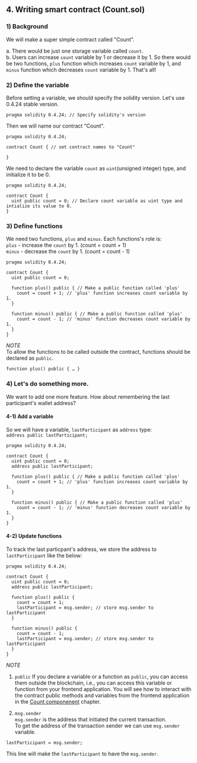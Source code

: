## 4. Writing smart contract (Count.sol)

### 1) Background
We will make a super simple contract called "Count".  

a. There would be just one storage variable called `count`.  
b. Users can increase `count` variable by 1 or decrease it by 1. So there would be two functions, `plus` function which increases `count` variable by 1, and `minus` function which decreases `count` variable by 1. That's all!

### 2) Define the variable
Before setting a variable, we should specify the solidity version. Let's use 0.4.24 stable version.
```solidity
pragma solidity 0.4.24; // Specify solidity's version
```

Then we will name our contract "Count".
```solidity
pragma solidity 0.4.24;

contract Count { // set contract names to "Count"

}
```

We need to declare the variable `count` as `uint`(unsigned integer) type, and initialize it to be 0.

```solidity
pragma solidity 0.4.24;

contract Count {
  uint public count = 0; // Declare count variable as uint type and intialize its value to 0.
}
```

### 3) Define functions
We need two functions, `plus` and `minus`. Each functions's role is:  
`plus` - increase the `count` by 1. (count = count + 1)  
`minus` - decrease the `count` by 1. (count = count - 1)  


```solidity
pragma solidity 0.4.24;

contract Count {
  uint public count = 0;

  function plus() public { // Make a public function called 'plus'
    count = count + 1; // 'plus' function increases count variable by 1.
  }

  function minus() public { // Make a public function called 'plus'
    count = count - 1; // 'minus' function decreases count variable by 1.
  }
}
```

*NOTE*  
To allow the functions to be called outside the contract, functions should be declared as `public`.

```solidity
function plus() public { … }
```

### 4) Let's do something more.
We want to add one more feature. How about remembering the last participant's wallet address?

#### 4-1) Add a variable
So we will have a variable, `lastParticipant` as `address` type:  
`address public lastParticipant;`

```solidity
pragma solidity 0.4.24;

contract Count {
  uint public count = 0;
  address public lastParticipant;

  function plus() public { // Make a public function called 'plus'
    count = count + 1; // 'plus' function increases count variable by 1.
  }

  function minus() public { // Make a public function called 'plus'
    count = count - 1; // 'minus' function decreases count variable by 1.
  }
}
```

#### 4-2) Update functions
To track the last particpant's address, we store the address to `lastParticipant` like the below:  

```solidity
pragma solidity 0.4.24;

contract Count {
  uint public count = 0;
  address public lastParticipant;

  function plus() public {
    count = count + 1;
    lastParticipant = msg.sender; // store msg.sender to lastParticipant
  }

  function minus() public {
    count = count - 1;
    lastParticipant = msg.sender; // store msg.sender to lastParticipant
  }
}
```

*NOTE*  
1) `public`
If you declare a variable or a function as `public`,  you can access them outside the blockchain,
i.e., you can access this variable or function from your frontend application.
You will see how to interact with the contract public methods and variables from the frontend application in the [Count componenent](5-3-frontend-count-component.md) chapter.

2) `msg.sender`  
`msg.sender` is the address that initiated the current transaction.  
To get the address of the transaction sender we can use `msg.sender` variable.

```solidity
lastParticipant = msg.sender;
```

This line will make the `lastParticipant` to have the `msg.sender`.

